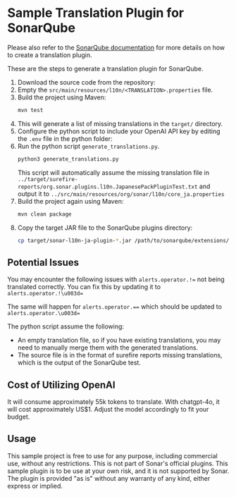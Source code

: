 Sample Translation Plugin for SonarQube
==============================

Please also refer to the [SonarQube documentation](https://docs.sonarsource.com/sonarqube-server/latest/extension-guide/internationalization/) for more details on how to create a translation plugin.

These are the steps to generate a translation plugin for SonarQube.
1. Download the source code from the repository:
2. Empty the `src/main/resources/l10n/<TRANSLATION>.properties` file.
3. Build the project using Maven:
   ```bash
   mvn test
   ```
4. This will generate a list of missing translations in the `target/` directory.
5. Configure the python script to include your OpenAI API key by editing the `.env` file in the python folder:
6. Run the python script `generate_translations.py`.  
   ```bash
   python3 generate_translations.py
   ```
   This script will automatically assume the missing translation file in `../target/surefire-reports/org.sonar.plugins.l10n.JapanesePackPluginTest.txt` and output it to `../src/main/resources/org/sonar/l10n/core_ja.properties`
7. Build the project again using Maven:
   ```bash
   mvn clean package
   ```
8. Copy the target JAR file to the SonarQube plugins directory:
   ```bash
   cp target/sonar-l10n-ja-plugin-*.jar /path/to/sonarqube/extensions/plugins/
   ```
   
Potential Issues
-----------------
You may encounter the following issues with `alerts.operator.!=` not being translated correctly.
You can fix this by updating it to `alerts.operator.!\u003d=`

The same will happen for `alerts.operator.==` which should be updated to `alerts.operator.\u003d=`

The python script assume the following:
- An empty translation file, so if you have existing translations, you may need to manually merge them with the generated translations.
- The source file is in the format of surefire reports missing translations, which is the output of the SonarQube test.


Cost of Utilizing OpenAI
-----------------------------
It will consume approximately 55k tokens to translate. With chatgpt-4o, it will cost approximately US$1. Adjust the model accordingly to fit your budget.

Usage
-----------------
This sample project is free to use for any purpose, including commercial use, without any restrictions. This is not part of Sonar's official plugins. This sample plugin is to be use at your own risk, and it is not supported by Sonar. The plugin is provided "as is" without any warranty of any kind, either express or implied.